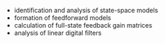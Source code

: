 * identification and analysis of state-space models
* formation of feedforward models
* calculation of full-state feedback gain matrices
* analysis of linear digital filters